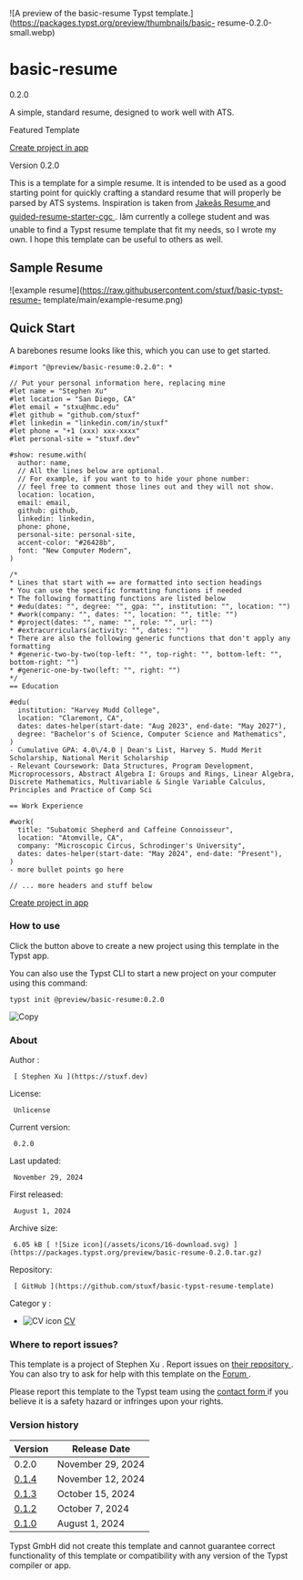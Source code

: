 ![A preview of the basic-resume Typst
template.](https://packages.typst.org/preview/thumbnails/basic-
resume-0.2.0-small.webp)

#  basic-resume

0.2.0

A simple, standard resume, designed to work well with ATS.

Featured  Template

[ Create project in app ](/app?template=basic-resume&version=0.2.0)

Version 0.2.0

This is a template for a simple resume. It is intended to be used as a good
starting point for quickly crafting a standard resume that will properly be
parsed by ATS systems. Inspiration is taken from [ Jakeâs Resume
](https://github.com/jakegut/resume) and [ guided-resume-starter-cgc
](https://typst.app/universe/package/guided-resume-starter-cgc/) . Iâm
currently a college student and was unable to find a Typst resume template
that fit my needs, so I wrote my own. I hope this template can be useful to
others as well.

##  Sample Resume

![example resume](https://raw.githubusercontent.com/stuxf/basic-typst-resume-
template/main/example-resume.png)

##  Quick Start

A barebones resume looks like this, which you can use to get started.

    
    
    #import "@preview/basic-resume:0.2.0": *
    
    // Put your personal information here, replacing mine
    #let name = "Stephen Xu"
    #let location = "San Diego, CA"
    #let email = "stxu@hmc.edu"
    #let github = "github.com/stuxf"
    #let linkedin = "linkedin.com/in/stuxf"
    #let phone = "+1 (xxx) xxx-xxxx"
    #let personal-site = "stuxf.dev"
    
    #show: resume.with(
      author: name,
      // All the lines below are optional. 
      // For example, if you want to to hide your phone number:
      // feel free to comment those lines out and they will not show.
      location: location,
      email: email,
      github: github,
      linkedin: linkedin,
      phone: phone,
      personal-site: personal-site,
      accent-color: "#26428b",
      font: "New Computer Modern",
    )
    
    /*
    * Lines that start with == are formatted into section headings
    * You can use the specific formatting functions if needed
    * The following formatting functions are listed below
    * #edu(dates: "", degree: "", gpa: "", institution: "", location: "")
    * #work(company: "", dates: "", location: "", title: "")
    * #project(dates: "", name: "", role: "", url: "")
    * #extracurriculars(activity: "", dates: "")
    * There are also the following generic functions that don't apply any formatting
    * #generic-two-by-two(top-left: "", top-right: "", bottom-left: "", bottom-right: "")
    * #generic-one-by-two(left: "", right: "")
    */
    == Education
    
    #edu(
      institution: "Harvey Mudd College",
      location: "Claremont, CA",
      dates: dates-helper(start-date: "Aug 2023", end-date: "May 2027"),
      degree: "Bachelor's of Science, Computer Science and Mathematics",
    )
    - Cumulative GPA: 4.0\/4.0 | Dean's List, Harvey S. Mudd Merit Scholarship, National Merit Scholarship
    - Relevant Coursework: Data Structures, Program Development, Microprocessors, Abstract Algebra I: Groups and Rings, Linear Algebra, Discrete Mathematics, Multivariable & Single Variable Calculus, Principles and Practice of Comp Sci
    
    == Work Experience
    
    #work(
      title: "Subatomic Shepherd and Caffeine Connoisseur",
      location: "Atomville, CA",
      company: "Microscopic Circus, Schrodinger's University",
      dates: dates-helper(start-date: "May 2024", end-date: "Present"),
    )
    - more bullet points go here
    
    // ... more headers and stuff below
    

[ Create project in app ](/app?template=basic-resume&version=0.2.0)

###  How to use

Click the button above to create a new project using this template in the
Typst app.

You can also use the Typst CLI to start a new project on your computer using
this command:

    
    
    typst init @preview/basic-resume:0.2.0

![Copy](/assets/icons/16-copy.svg)

###  About

Author  :

     [ Stephen Xu ](https://stuxf.dev)
License:

     Unlicense 
Current version:

     0.2.0 
Last updated:

     November 29, 2024 
First released:

     August 1, 2024 
Archive size:

     6.05 kB [ ![Size icon](/assets/icons/16-download.svg) ](https://packages.typst.org/preview/basic-resume-0.2.0.tar.gz)
Repository:

     [ GitHub ](https://github.com/stuxf/basic-typst-resume-template)
Categor  y  :

    

  * ![CV icon](/assets/icons/16-user.svg) [ CV ](https://typst.app/universe/search/?category=cv)

###  Where to report issues?

This  template  is a project of  Stephen Xu  .  Report issues on  [ their
repository ](https://github.com/stuxf/basic-typst-resume-template) .  You can
also try to ask for help with this  template  on the  [ Forum
](https://forum.typst.app) .

Please report this  template  to the Typst team using the  [ contact form
](https://typst.app/contact) if you believe it is a safety hazard or infringes
upon your rights.

###  Version history

Version  |  Release Date   
---|---  
0.2.0  |  November 29, 2024   
[ 0.1.4 ](https://typst.app/universe/package/basic-resume/0.1.4/) |  November 12, 2024   
[ 0.1.3 ](https://typst.app/universe/package/basic-resume/0.1.3/) |  October 15, 2024   
[ 0.1.2 ](https://typst.app/universe/package/basic-resume/0.1.2/) |  October 7, 2024   
[ 0.1.0 ](https://typst.app/universe/package/basic-resume/0.1.0/) |  August 1, 2024   
  
Typst GmbH did not create this  template  and cannot guarantee correct
functionality of this  template  or compatibility with any version of the
Typst compiler or app.

